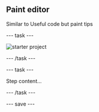 ## Paint editor

Similar to Useful code but paint tips

--- task ---
 
![starter project](images/starter_project.png)

--- /task ---

--- task ---

Step content...

--- /task ---

--- save ---
